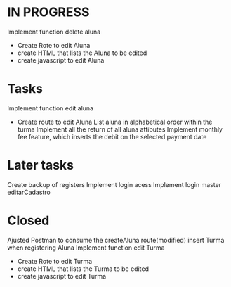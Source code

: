 # IN PROGRESS 
Implement function delete aluna
- Create Rote to edit Aluna
- create HTML that lists the Aluna to be edited
- create javascript to edit Aluna

# Tasks
Implement function edit aluna
- Create route to edit Aluna
List aluna in alphabetical order within the turma
Implement all the return of all aluna attibutes
Implement monthly fee feature, which inserts the debit on the selected payment date


# Later tasks
Create backup of registers
Implement login acess
Implement login master editarCadastro


# Closed

Ajusted Postman to consume the createAluna route(modified)
insert Turma when registering Aluna 
Implement function edit Turma
+ Create Rote to edit Turma
+ create HTML that lists the Turma to be edited
+ create javascript to edit Turma